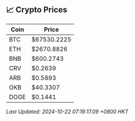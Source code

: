 ## 📈 Crypto Prices

| Coin | Price |
| ---- | ----- |
| BTC | $67530.2225 |
| ETH | $2670.8826 |
| BNB | $600.2743 |
| CRV | $0.2639 |
| ARB | $0.5893 |
| OKB | $40.3307 |
| DOGE | $0.1441 |

_Last Updated: 2024-10-22 07:19:17.09 +0800 HKT_